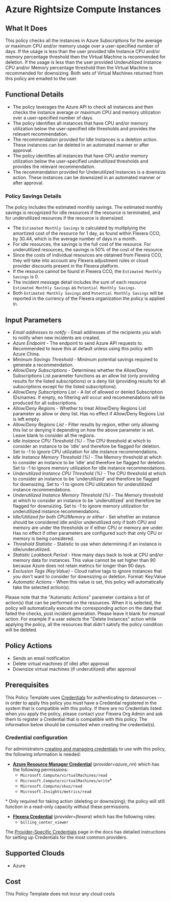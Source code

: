 # Azure Rightsize Compute Instances

## What It Does

This policy checks all the instances in Azure Subscriptions for the average or maximum CPU and/or memory usage over a user-specified number of days. If the usage is less than the user provided Idle Instance CPU and/or memory percentage threshold then the Virtual Machine is recommended for deletion. If the usage is less than the user provided Underutilized Instance CPU and/or Memory percentage threshold then the Virtual Machine is recommended for downsizing. Both sets of Virtual Machines returned from this policy are emailed to the user.

## Functional Details

- The policy leverages the Azure API to check all instances and then checks the instance average or maximum CPU and memory utilization over a user-specified number of days.
- The policy identifies all instances that have CPU and/or memory utilization below the user-specified idle thresholds and provides the relevant recommendation.
- The recommendation provided for Idle Instances is a deletion action. These instances can be deleted in an automated manner or after approval.
- The policy identifies all instances that have CPU and/or memory utilization below the user-specified underutilized thresholds and provides the relevant recommendation.
- The recommendation provided for Underutilized Instances is a downsize action. These instances can be downsized in an automated manner or after approval.

### Policy Savings Details

The policy includes the estimated monthly savings. The estimated monthly savings is recognized for idle resources if the resource is terminated, and for underutilized resources if the resource is downsized.

- The `Estimated Monthly Savings` is calculated by multiplying the amortized cost of the resource for 1 day, as found within Flexera CCO, by 30.44, which is the average number of days in a month.
- For idle resources, the savings is the full cost of the resource. For underutilized resources, the savings is 50% of the cost of the resource.
- Since the costs of individual resources are obtained from Flexera CCO, they will take into account any Flexera adjustment rules or cloud provider discounts present in the Flexera platform.
- If the resource cannot be found in Flexera CCO, the `Estimated Monthly Savings` is 0.
- The incident message detail includes the sum of each resource `Estimated Monthly Savings` as `Potential Monthly Savings`.
- Both `Estimated Monthly Savings` and `Potential Monthly Savings` will be reported in the currency of the Flexera organization the policy is applied in.

## Input Parameters

- *Email addresses to notify* - Email addresses of the recipients you wish to notify when new incidents are created.
- *Azure Endpoint* - The endpoint to send Azure API requests to. Recommended to leave this at default unless using this policy with Azure China.
- *Minimum Savings Threshold* - Minimum potential savings required to generate a recommendation.
- *Allow/Deny Subscriptions* - Determines whether the Allow/Deny Subscriptions List parameter functions as an allow list (only providing results for the listed subscriptions) or a deny list (providing results for all subscriptions except for the listed subscriptions).
- *Allow/Deny Subscriptions List* - A list of allowed or denied Subscription IDs/names. If empty, no filtering will occur and recommendations will be produced for all subscriptions.
- *Allow/Deny Regions* - Whether to treat Allow/Deny Regions List parameter as allow or deny list. Has no effect if Allow/Deny Regions List is left empty.
- *Allow/Deny Regions List* - Filter results by region, either only allowing this list or denying it depending on how the above parameter is set. Leave blank to consider all the regions.
- *Idle Instance CPU Threshold (%)* - The CPU threshold at which to consider an instance to be 'idle' and therefore be flagged for deletion. Set to -1 to ignore CPU utilization for idle instance recommendations.
- *Idle Instance Memory Threshold (%)* - The Memory threshold at which to consider an instance to be 'idle' and therefore be flagged for deletion. Set to -1 to ignore memory utilization for idle instance recommendations.
- *Underutilized Instance CPU Threshold (%)* - The CPU threshold at which to consider an instance to be 'underutilized' and therefore be flagged for downsizing. Set to -1 to ignore CPU utilization for underutilized instance recommendations.
- *Underutilized Instance Memory Threshold (%)* - The Memory threshold at which to consider an instance to be 'underutilized' and therefore be flagged for downsizing. Set to -1 to ignore memory utilization for underutilized instance recommendations.
- *Idle/Utilized for both CPU/Memory or either* - Set whether an instance should be considered idle and/or underutilized only if both CPU and memory are under the thresholds or if either CPU or memory are under. Has no effect if other parameters are configured such that only CPU or memory is being considered.
- *Threshold Statistic* - Statistic to use when determining if an instance is idle/underutilized.
- *Statistic Lookback Period* - How many days back to look at CPU and/or memory data for instances. This value cannot be set higher than 90 because Azure does not retain metrics for longer than 90 days.
- *Exclusion Tags (Key:Value)* - Cloud native tags to ignore instances that you don't want to consider for downsizing or deletion. Format: Key:Value
- *Automatic Actions* - When this value is set, this policy will automatically take the selected action(s).

Please note that the "Automatic Actions" parameter contains a list of action(s) that can be performed on the resources. When it is selected, the policy will automatically execute the corresponding action on the data that failed the checks, post incident generation. Please leave it blank for *manual* action.
For example if a user selects the "Delete Instances" action while applying the policy, all the resources that didn't satisfy the policy condition will be deleted.

## Policy Actions

- Sends an email notification
- Delete virtual machines (if idle) after approval
- Downsize virtual machines (if underutilized) after approval

## Prerequisites

This Policy Template uses [Credentials](https://docs.flexera.com/flexera/EN/Automation/ManagingCredentialsExternal.htm) for authenticating to datasources -- in order to apply this policy you must have a Credential registered in the system that is compatible with this policy. If there are no Credentials listed when you apply the policy, please contact your Flexera Org Admin and ask them to register a Credential that is compatible with this policy. The information below should be consulted when creating the credential(s).

### Credential configuration

For administrators [creating and managing credentials](https://docs.flexera.com/flexera/EN/Automation/ManagingCredentialsExternal.htm) to use with this policy, the following information is needed:

- [**Azure Resource Manager Credential**](https://docs.flexera.com/flexera/EN/Automation/ProviderCredentials.htm#automationadmin_109256743_1124668) (*provider=azure_rm*) which has the following permissions:
  - `Microsoft.Compute/virtualMachines/read`
  - `Microsoft.Compute/virtualMachines/write`*
  - `Microsoft.Compute/skus/read`
  - `Microsoft.Insights/metrics/read`

\* Only required for taking action (deleting or downsizing); the policy will still function in a read-only capacity without these permissions.

- [**Flexera Credential**](https://docs.flexera.com/flexera/EN/Automation/ProviderCredentials.htm) (*provider=flexera*) which has the following roles:
  - `billing_center_viewer`

The [Provider-Specific Credentials](https://docs.flexera.com/flexera/EN/Automation/ProviderCredentials.htm) page in the docs has detailed instructions for setting up Credentials for the most common providers.

## Supported Clouds

- Azure

## Cost

This Policy Template does not incur any cloud costs
